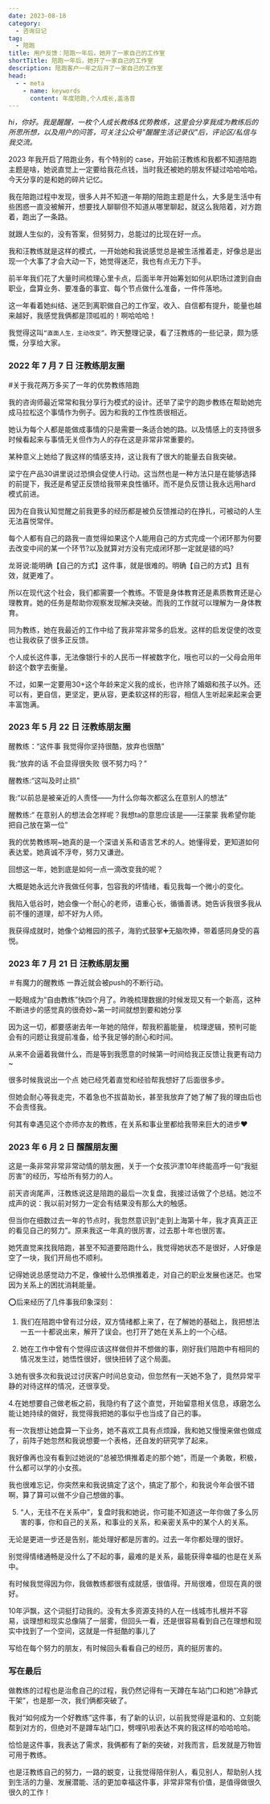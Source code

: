 ```yaml
---
date: 2023-08-18
category:
  - 咨询日记
tag:
  - 陪跑
title: 用户反馈：陪跑一年后，她开了一家自己的工作室
shortTitle: 陪跑一年后，她开了一家自己的工作室
description: 陪跑客户一年之后开了一家自己的工作室
head:
  - - meta
    - name: keywords
      content: 年度陪跑,个人成长,盖洛普
---
```


*hi，你好。我是醒醒，一枚个人成长教练&优势教练，这里会分享我成为教练后的所思所想，以及用户的问答，可关注公众号"醒醒生活记录仪"后，评论区/私信与我交流。*

2023 年我开启了陪跑业务，有个特别的 case，开始前汪教练和我都不知道陪跑主题是啥，她说直觉上一定要给我花点钱，当时我还被她的朋友怀疑过哈哈哈哈。今天分享的是和她的碎片记忆。

我在陪跑过程中发现，很多人并不知道一年期的陪跑主题是什么，大多是生活中有些困惑一直没被解开，想要找人聊聊但不知道从哪里聊起，就这么我陪着，对方跑着，跑出了一条路。

就跟人生似的，没有答案，但努努力，总能过的比现在好一点。

我和汪教练就是这样的模式，一开始她和我说感觉总是被生活推着走，好像总是出现一个大事了才会大动一下，她觉得迷茫，我也有点无力下手。

前半年我们花了大量时间梳理心里卡点，后面半年开始筹划如何从职场过渡到自由职业，盘算业务、要准备的事宜、每个节点做什么准备，一件件落地。

这一年看着她纠结、迷茫到离职做自己的工作室，收入、自信都有提升，能量也越来越好，我感觉我俩都是顶呱呱的！啊哈哈哈！

我觉得这叫`“直面人生，主动改变”。`昨天整理记录，看了汪教练的一些记录，颇为感慨，分享给大家。

### 2022 年 7 月 7 日 汪教练朋友圈

#关于我花两万多买了一年的优势教练陪跑

我的咨询师最近常常和我分享行为模式的设计。还举了梁宁的跑步教练在帮助她完成马拉松这个事情作为例子。因为和我的工作性质很相近。

她认为每个人都是能做成事情的只是需要一条适合她的路。以及情感上的支持很多时候看起来与事情无关但作为人的存在这是非常非常重要的。

某种意义上她给了我这样的情感支持，这让我有了很大的能量去自我突破。

梁宁在产品30讲里说过恐惧会促使人行动。这当然也是一种方法只是在能够选择的前提下，我还是希望正反馈给我带来良性循环。而不是负反馈让我永远用hard模式前进。

因为在自我认知觉醒之前我更多的经历都是被负反馈推动的在挣扎，可被动的人生无法喜悦常伴。

每个人都有自己的路我一直觉得如果这个人能用自己的方式完成一个闭环那为何要去改变中间的某一个环节?以及就算对方没有完成闭环那一定就是错的吗?

龙哥说:能明确【自己的方式】这件事，就是很难的。明确【自己的方式】且有效，就更难了。

所以在现代这个社会，我们都需要一个教练。不管是身体教育还是素质教育还是心理教育。她的任务是帮助你观察发现解决突破。而我的工作就可以理解为一身体教育。

同为教练，她在我最近的工作中给了我非常非常多的启发。这样的启发促使的改变也让我收获了很多正反馈。

个人成长这件事，无法像银行卡的人民币一样被数字化，哦也可以的一父母会用年龄这个数字去衡量。

不过，如果一定要用30+这个年龄来定义我的成长，也许除了婚姻和孩子以外。还可以有，更自信，更坚定，更从容，更柔软这样的形容，相信人生听起来起来会更丰富饱满。

### 2023 年 5 月 22 日 汪教练朋友圈

醒教练：“这件事 我觉得你坚持很酷，放弃也很酷”

我:“放弃的话 不会显得很失败 很不努力吗？”

醒教练:“这叫及时止损”

我:“以前总是被亲近的人责怪——为什么你每次都这么在意别人的想法”

醒教练:“ 在意别人的想法会怎样呢？我想ta的意思应该是——汪蒙蒙 我希望你能把自己放在第一位”

我的优势教练啊~她真的是一个深谙关系和语言艺术的人。她懂得爱，更知道如何表达爱。她真诚不浮夸，努力又谦逊。

回想这一年，她到底是如何一点一滴改变我的呢？ 

大概是她永远允许我做任何事，包容我的坏情绪，看见我每一个微小的变化。

我陷入低谷时，她会像一个耐心的老师，语重心长，循循善诱。她告诉我很多我从前不懂的道理，却不好为人师。

我获得成就时，她像个幼稚园的孩子，海豹式鼓掌➕无脑吹捧，带着感同身受的喜悦。

### 2023 年 7 月 21 日 汪教练朋友圈

＃有魔力的醒教练 一靠近就会被push的不断行动。

一眨眼成为“自由教练”快四个月了。昨晚梳理数据的时候发现又有一个新高，这种不断进步的感觉真的很奇妙~第一时间就想到要和她分享

因为这一切，都要感谢去年一年她的陪伴，帮我积蓄能量， 梳理逻辑，预判可能会有的问题让我提前准备，给予我足够的耐心和时间。

从来不会逼着我做什么，而是等到我愿意的时候第一时间给我正反馈让我更有动力~ 

很多时候我说出一个点 她已经凭着直觉和经验帮我想好了后面很多步。

但她会耐心等我走完，不着急也不拔苗助长，甚至我放弃了她了解了我的理由后也不会责怪我。

何其有幸遇见这个亦师亦友的教练，在关系和事业里都给我带来巨大的进步❤

### 2023 年 6 月 2 日 醒醒朋友圈

这是一条非常非常非常动情的朋友圈，关于一个女孩沪漂10年终能高呼一句“我挺厉害”的经历，写给所有努力的人。

前天咨询尾声，汪教练说这是陪跑的最后一次复盘，我接过话做了个总结。她泣不成声的说：我以前对努力一定会有结果没有那么大的触感。

但当你在细数过去一年的节点时，我忽然意识到“走到上海第十年，我才真真正正的看见自己的努力”。原来我这一年真的很厉害，过去那十年也很厉害。

她凭直觉来找我陪跑，甚至不知道要陪跑什么，我觉得她状态不是很好，人好像是空了一块，我们开局也不顺利。

记得她说总感觉动力不足，像被什么恐惧推着走，对自己的职业发展也迷茫。也常因为关系上的困扰消耗能量。

⭕️后来经历了几件事我印象深刻：

1. 我们在陪跑中曾有过分歧，双方情绪都上来了，在了解她的基础上，我把想法一五一十都说出来，解开了误会。也打开了她在关系上的一个心结。

2. 她在工作中曾有个觉得应该这样做但并不想做的事，刚好我们陪跑中有相同的情况发生过，她悟性很好，很快扭转了这个局面。

3.她有很多次和我说过讨厌客户时间总变动，但忽然有一天她不急了，竟然异常平静的对待这样的情况，还很享受。

4.在她想要自己做老板之前，我隐约有了这个直觉，开始留意相关信息，琢磨怎么能让她持续的做好，我觉得我把她的事似乎也当成了自己的事。

有一次我想让她盘算一下业务，她不喜欢工具有点烦躁，我和她又慢慢来做也做成了，前阵子她忽然和我说想要一个表格，还自发的研究学了起来。

我好像再也没有看到过她说的“总被恐惧推着走的那个她”，而是一个勇敢，积极，什么都可以学的小女孩。

我也很难忘记，你突然来和我说搞定了这个，搞定了那个，和我说今年会很不错啊，算了算可以做不少自己想做的事。

5. “人，无往不在关系中”，复盘时我和她说，你可能不知道这一年你做了多么厉害的事，你和自己的关系，和事业的关系，和亲密关系中的某个人的关系。

无论是更进一步还是告别，能处理好都是厉害的。过去一年你都处理的很好。

别觉得情绪通畅是没什么了不起的事，最难的是关系，最能获得幸福的也是在关系中。

有时候我觉得因为你，我做教练都很有成就感，很值得。开局很难，但现在真的很好。

10年沪飘，这个词挺打动我的。没有太多资源支持的人在一线城市扎根并不容易，谈理想和现实总像隔了一层雾，但回头一看，还是很容易看到自己在理想和现实中找到了一个空间，这就是一件挺酷的事儿了

写给在每个努力的朋友，有时候回头看看自己的经历，真的挺厉害的。

### 写在最后

做教练的过程也是治愈自己的过程，我仍然记得有一天蹲在车站门口和她“冷静式干架”，也是那一次，我们俩都突破了。

我对“如何成为一个好教练”这件事，有了新的认识，以前我觉得是温和的、立刻能帮到对方的，但绝对不是蹲车站门口，劈哩叭啦表达不爽的我这样的哈哈哈哈。

恰恰是这件事，我表达了需求，我俩都有了新的突破，对我而言，启发就是万物皆可用于教练。

也是汪教练自己的努力，一路的蜕变，让我觉得陪伴别人，看见别人，帮助别人找到生活的力量、发展潜能、活的更加幸福这件事，非常非常有价值，是值得做很久很久的工作！